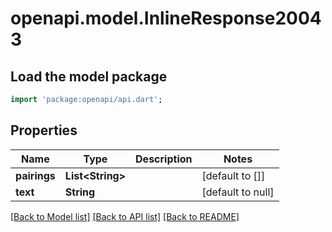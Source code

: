 # openapi.model.InlineResponse20043

## Load the model package
```dart
import 'package:openapi/api.dart';
```

## Properties
Name | Type | Description | Notes
------------ | ------------- | ------------- | -------------
**pairings** | **List&lt;String&gt;** |  | [default to []]
**text** | **String** |  | [default to null]

[[Back to Model list]](../README.md#documentation-for-models) [[Back to API list]](../README.md#documentation-for-api-endpoints) [[Back to README]](../README.md)


